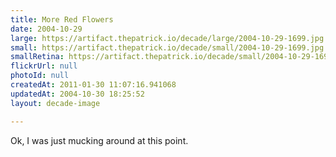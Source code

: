 ```yaml
---
title: More Red Flowers
date: 2004-10-29
large: https://artifact.thepatrick.io/decade/large/2004-10-29-1699.jpg
small: https://artifact.thepatrick.io/decade/small/2004-10-29-1699.jpg
smallRetina: https://artifact.thepatrick.io/decade/small/2004-10-29-1699@2x.jpg
flickrUrl: null
photoId: null
createdAt: 2011-01-30 11:07:16.941068
updatedAt: 2004-10-30 18:25:52
layout: decade-image

---
```

Ok, I was just mucking around at this point.
